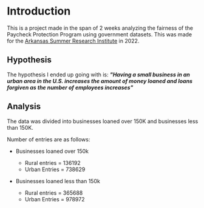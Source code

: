# Introduction
 
This is a project made in the span of 2 weeks analyzing the fairness of the Paycheck Protection Program using government datasets. This was made for the [Arkansas Summer Research Institute](https://www.arkansasedc.com/science-technology/division/data-analytics-that-are-robust-trusted-(dart)/arkansas-summer-research-institute) in 2022.

## Hypothesis

The hypothesis I ended up going with is: **_"Having a small business in an urban area in the U.S. increases the amount of money loaned and loans forgiven as the number of employees increases"_**

## Analysis

The data was divided into businesses loaned over 150K and businesses less than 150K.

Number of entries are as follows:

- Businesses loaned over 150k
  - Rural entries = 136192
  - Urban Entries = 738629
 


- Businesses loaned less than 150k
  - Rural entries = 365688
  - Urban Entries = 978972 


